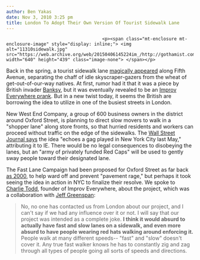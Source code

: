 ```yaml
---
author: Ben Yakas
date: Nov 3, 2010 3:25 pm
title: London To Adopt Their Own Version Of Tourist Sidewalk Lane
---
```


	
										<p><span class="mt-enclosure mt-enclosure-image" style="display: inline;"> <img alt="11310sidewalk.jpg" src="https://web.archive.org/web/20150406145224im_/http://gothamist.com/attachments/byakas/11310sidewalk.jpg" width="640" height="439" class="image-none"> </span></p>

<p>Back in the spring, a tourist sidewalk lane <a href="https://web.archive.org/web/20150406145224/http://gothamist.com/2010/05/19/tourists_now_have_their_own_sidewal.php">magically appeared</a> along Fifth Avenue, separating the chaff of idle skyscraper-gazers from the wheat of get-out-of-our-way natives. At first, rumor had it that it was a piece by British invader <a href="https://web.archive.org/web/20150406145224/http://gothamist.com/2010/05/22/is_tourist_sidewalk_lane_a_banksy.php">Banksy</a>, but it was eventually revealed to be an <a href="https://web.archive.org/web/20150406145224/http://gothamist.com/2010/06/08/that_sidewalk_line_dividing_tourist.php">Improv Everywhere prank</a>. But in a new twist today, it seems the British are borrowing the idea to utilize in one of the busiest streets in London.</p>

<p>New West End Company, a group of 600 business owners in the district around Oxford Street, is planning to direct slow movers to walk in a &quot;shopper lane&quot; along store fronts, so that hurried residents and workers can proceed without traffic on the edge of the sidewalks. The <a href="https://web.archive.org/web/20150406145224/http://online.wsj.com/article/SB10001424052748704164004575547701061890026.html?mod=WSJ_World_MIDDLENews">Wall Street Journal says</a> the idea &quot;echoes a gag played in New York City last May,&quot; attributing it to IE.  There would be no legal consequences to disobeying the lanes, but an &quot;army of privately funded Red Caps&quot; will be used to gently sway people toward their designated lane. </p>

<p>The Fast Lane Campaign had been proposed for Oxford Street as far back <a href="https://web.archive.org/web/20150406145224/http://news.bbc.co.uk/2/hi/uk_news/1049698.stm">as 2000</a>, to help ward off and prevent &quot;pavement rage,&quot; but perhaps it took seeing the idea in action in NYC to finalize their resolve. We spoke to <a href="https://web.archive.org/web/20150406145224/http://improveverywhere.com/charlie_todd/">Charlie Todd</a>, founder of Improv Everywhere, about the project, which was a collaboration with <a href="https://web.archive.org/web/20150406145224/http://www.jeffgreenspan.com/">Jeff Greenspan</a>: </p>

<blockquote>No, no one has contacted us from London about our project, and I can&apos;t say if we had any influence over it or not.  I will say that our project was intended as a complete joke.  <strong>I think it would absurd to actually have fast and slow lanes on a sidewalk, and even more absurd to have people wearing red hats walking around enforcing it.</strong>  People walk at many different speeds-- &quot;fast&quot; and &quot;slow&quot; doesn&apos;t cover it.  Any true fast walker knows he has to constantly zig and zag through all types of people going all sorts of speeds and directions.</blockquote>					
										
									
				